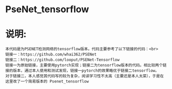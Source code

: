 # PseNet_tensorflow
# 说明:
    本代码是为PSENET检测网络的tensorflow版本。代码主要参考了以下链接的代码：<br>
    链接一：https://github.com/whai362/PSENet
    链接二：https://github.com/looput/PSENet-Tensorflow
    链接一为原始链接，主要使用pytorch实现；链接二为tensorflow版本的代码。相比较两个链接的版本，通过本人使用和测试发现，链接一pytorch的效果略优于链接二tensorflow。
    对于链接二，本人感觉其代码写的较为复杂，阅读学习性不太高（主要还是本人太菜），于是在这里改了一个简易版本的 Psenet_tensorflow
